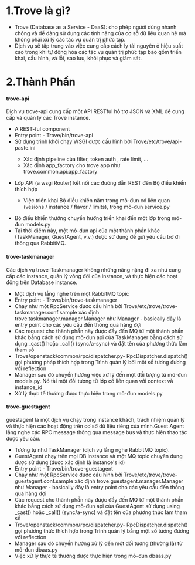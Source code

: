 # 1.Trove là gì?

- Trove (Database as a Service - DaaS): cho phép người dùng nhanh chóng và dễ dàng sử dụng các tính năng của cơ sở dữ liệu quan hệ mà không phải xử lý các tác vụ quản trị phức tạp.
- Dịch vụ sẽ tập trung vào việc cung cấp cách ly tài nguyên ở hiệu suất cao trong khi tự động hóa các tác vụ quản trị phức tạp bao gồm triển khai, cấu hình, vá lỗi, sao lưu, khôi phục và giám sát.


# 2.Thành Phần

#### trove-api
Dịch vụ trove-api cung cấp một API RESTful hỗ trợ JSON và XML để cung cấp và quản lý các Trove instance.
- A REST-ful component
- Entry point - Trove/bin/trove-api
- Sử dụng trình khởi chạy WSGI được cấu hình bởi Trove/etc/trove/api-paste.ini
<ul>
  <ul>
    <li> Xác định pipeline của filter, token auth , rate limit, ...
    <li> Xác định app_factory cho trove app như trove.common.api:app_factory
  </ul>
</ul>

- Lớp API (a wsgi Router) kết nối các đường dẫn REST đến Bộ điều khiển thích hợp

<ul>
  <ul>
    <li> Việc triển khai Bộ điều khiển nằm trong mô-đun có liên quan (vesions / instance / flavor / limits), trong mô-đun service.py
  </ul>
</ul>

- Bộ điều khiển thường chuyển hướng triển khai đến một lớp trong mô-đun models.py
- Tại thời điểm này, một mô-đun api của một thành phần khác (TaskManager, GuestAgent, v.v.) được sử dụng để gửi yêu cầu trở đi thông qua RabbitMQ.


#### trove-taskmanager
Các dịch vụ trove-Taskmanager không những nâng nặng đi xa như cung cấp các instance, quản lý vòng đời của instance, và thực hiện các hoạt động trên Database instance.
- Một dịch vụ lắng nghe trên một RabbitMQ topic
- Entry point - Trove/bin/trove-taskmanager
- Chạy như một RpcService được cấu hình bởi Trove/etc/trove/trove-taskmanager.conf.sample xác định trove.taskmanager.manager.Manager như Manager - basically đây là entry point cho các yêu cầu đến thông qua hàng đợi
- Các request cho thành phần này được đẩy đến MQ từ một thành phần khác bằng cách sử dụng mô-đun api của TaskManager bằng cách sử dụng _cast() hoặc _call() (sync/a-sync) và đặt tên của phương thức làm tham số
- Trove/openstack/common/rpc/dispatcher.py- RpcDispatcher.dispatch() gọi phương pháp thích hợp trong Trình quản lý bởi một số tương đương với reflection
- Manager sau đó chuyển hướng việc xử lý đến một đối tượng từ mô-đun models.py. Nó tải một đối tượng từ lớp có liên quan với context và instance_id
- Xử lý thực tế thường được thực hiện trong mô-đun models.py

#### trove-guestagent
guestagent là một dịch vụ chạy trong instance khách, trách nhiệm quản lý và thực hiện các hoạt động trên cơ sở dữ liệu riêng của mình.Guest Agent lắng nghe các RPC message thông qua message bus và thực hiện thao tác được yêu cầu.
- Tương tự như TaskManager (dịch vụ lắng nghe RabbitMQ topic).
- GuestAgent chạy trên mọi DB instance và một MQ topic chuyên dụng được sử dụng (được xác định là instance's id)
- Entry point - Trove/bin/trove-guestagent
- Chạy như một RpcService được cấu hình bởi Trove/etc/trove/trove-guestagent.conf.sample xác định trove.guestagent.manager.Manager như Manager - basically đây là entry point cho các yêu cầu đến thông qua hàng đợi
- Các request cho thành phần này được đẩy đến MQ từ một thành phần khác bằng cách sử dụng mô-đun api của GuestAgent sử dụng using _cast() hoặc _call() (sync/a-sync) và đặt tên của phương thức làm tham số
- Trove/openstack/common/rpc/dispatcher.py- RpcDispatcher.dispatch() gọi phương thức thích hợp trong Trình quản lý bằng một số tương đương với reflection
- Manager sau đó chuyển hướng xử lý đến một đối tượng (thường là) từ mô-đun dbaas.py
- Việc xử lý thực tế thường được thực hiện trong mô-đun dbaas.py

















